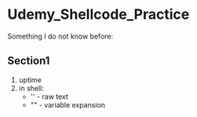 # Udemy_Shellcode_Practice 
Something I do not know before:
## Section1
1. uptime
2. in shell:
    * '' - raw text
    * "" - variable expansion
